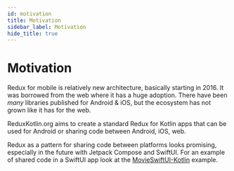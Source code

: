 ```yaml
---
id: motivation
title: Motivation
sidebar_label: Motivation
hide_title: true
---
```


# Motivation

Redux for mobile is relatively new architecture, basically starting in 2016. It was borrowed from
the web where it has a huge adoption. There have been _many_ libraries published for Android & iOS,
but the ecosystem has not grown like it has for the web.

ReduxKotlin.org aims to create a standard Redux for Kotlin apps that can be used for Android or
sharing code between Android, iOS, web.

Redux as a pattern for sharing code between platforms looks promising, especially in the future with
Jetpack Compose and SwiftUI. For an example of shared code in a SwiftUI app look at the
[MovieSwiftUI-Kotlin](https://github.com/reduxkotlin/MovieSwiftUI-Kotlin) example.

